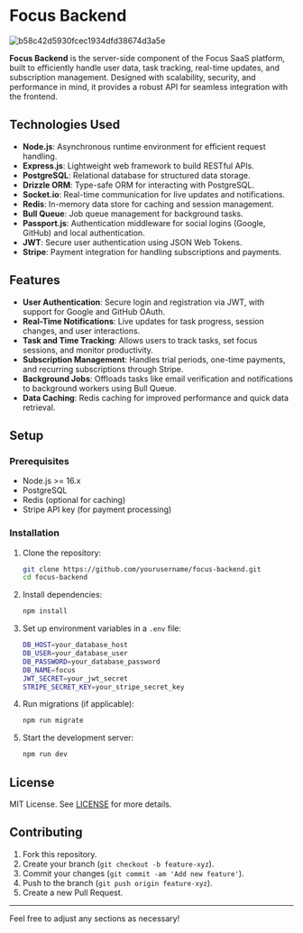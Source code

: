 
# Focus Backend
![b58c42d5930fcec1934dfd38674d3a5e](https://github.com/user-attachments/assets/8f0c8bd1-7861-4c4b-943a-732b9be68522)

**Focus Backend** is the server-side component of the Focus SaaS platform, built to efficiently handle user data, task tracking, real-time updates, and subscription management. Designed with scalability, security, and performance in mind, it provides a robust API for seamless integration with the frontend.

## Technologies Used

- **Node.js**: Asynchronous runtime environment for efficient request handling.
- **Express.js**: Lightweight web framework to build RESTful APIs.
- **PostgreSQL**: Relational database for structured data storage.
- **Drizzle ORM**: Type-safe ORM for interacting with PostgreSQL.
- **Socket.io**: Real-time communication for live updates and notifications.
- **Redis**: In-memory data store for caching and session management.
- **Bull Queue**: Job queue management for background tasks.
- **Passport.js**: Authentication middleware for social logins (Google, GitHub) and local authentication.
- **JWT**: Secure user authentication using JSON Web Tokens.
- **Stripe**: Payment integration for handling subscriptions and payments.

## Features

- **User Authentication**: Secure login and registration via JWT, with support for Google and GitHub OAuth.
- **Real-Time Notifications**: Live updates for task progress, session changes, and user interactions.
- **Task and Time Tracking**: Allows users to track tasks, set focus sessions, and monitor productivity.
- **Subscription Management**: Handles trial periods, one-time payments, and recurring subscriptions through Stripe.
- **Background Jobs**: Offloads tasks like email verification and notifications to background workers using Bull Queue.
- **Data Caching**: Redis caching for improved performance and quick data retrieval.

## Setup

### Prerequisites

- Node.js >= 16.x
- PostgreSQL
- Redis (optional for caching)
- Stripe API key (for payment processing)

### Installation

1. Clone the repository:

   ```bash
   git clone https://github.com/yourusername/focus-backend.git
   cd focus-backend
   ```

2. Install dependencies:

   ```bash
   npm install
   ```

3. Set up environment variables in a `.env` file:

   ```bash
   DB_HOST=your_database_host
   DB_USER=your_database_user
   DB_PASSWORD=your_database_password
   DB_NAME=focus
   JWT_SECRET=your_jwt_secret
   STRIPE_SECRET_KEY=your_stripe_secret_key
   ```

4. Run migrations (if applicable):

   ```bash
   npm run migrate
   ```

5. Start the development server:
   ```bash
   npm run dev
   ```

## License

MIT License. See [LICENSE](LICENSE) for more details.

## Contributing

1. Fork this repository.
2. Create your branch (`git checkout -b feature-xyz`).
3. Commit your changes (`git commit -am 'Add new feature'`).
4. Push to the branch (`git push origin feature-xyz`).
5. Create a new Pull Request.

---

Feel free to adjust any sections as necessary!
